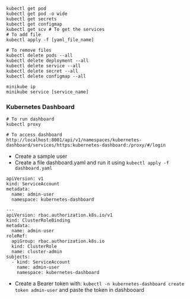 ```
kubectl get pod
kubectl get pod -o wide
kubectl get secrets
kubectl get configmap
kubectl get scv # To get the services
# To add file
kubectl apply -f [yaml_file_name]

# To remove files
kubectl delete pods --all
kubectl delete deployment --all
kubectl delete service --all
kubectl delete secret --all
kubectl delete configmap --all

minikube ip
minikube service [service_name]
```

### Kubernetes Dashboard

```
# To run dashboard
kubectl proxy

# To access dashboard
http://localhost:8001/api/v1/namespaces/kubernetes-dashboard/services/https:kubernetes-dashboard:/proxy/#/login

```
- Create a sample user
- Create a file dashboard.yaml and run it using `kubectl apply -f dashboard.yaml`
```
apiVersion: v1
kind: ServiceAccount
metadata:
  name: admin-user
  namespace: kubernetes-dashboard

---
apiVersion: rbac.authorization.k8s.io/v1
kind: ClusterRoleBinding
metadata:
  name: admin-user
roleRef:
  apiGroup: rbac.authorization.k8s.io
  kind: ClusterRole
  name: cluster-admin
subjects:
  - kind: ServiceAccount
    name: admin-user
    namespace: kubernetes-dashboard

```

- Create a Bearer token with: `kubectl -n kubernetes-dashboard create token admin-user` and paste the token in dashbooard
